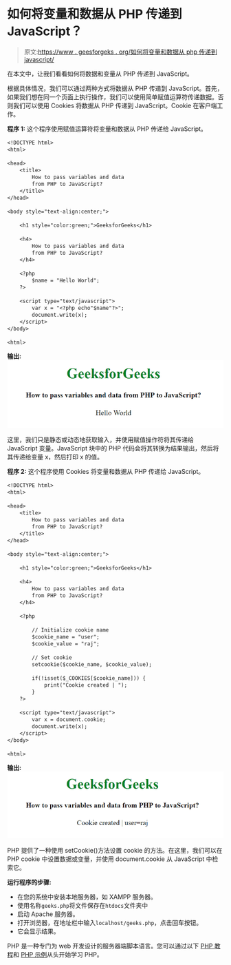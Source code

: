 # 如何将变量和数据从 PHP 传递到 JavaScript？

> 原文:[https://www . geesforgeks . org/如何将变量和数据从 php 传递到 javascript/](https://www.geeksforgeeks.org/how-to-pass-variables-and-data-from-php-to-javascript/)

在本文中，让我们看看如何将数据和变量从 PHP 传递到 JavaScript。

根据具体情况，我们可以通过两种方式将数据从 PHP 传递到 JavaScript。首先，如果我们想在同一个页面上执行操作，我们可以使用简单赋值运算符传递数据。否则我们可以使用 Cookies 将数据从 PHP 传递到 JavaScript。Cookie 在客户端工作。

**程序 1:** 这个程序使用赋值运算符将变量和数据从 PHP 传递给 JavaScript。

```
<!DOCTYPE html>
<html>

<head>
    <title>
        How to pass variables and data
        from PHP to JavaScript?
    </title>
</head>

<body style="text-align:center;">

    <h1 style="color:green;">GeeksforGeeks</h1>

    <h4>
        How to pass variables and data
        from PHP to JavaScript?
    </h4>

    <?php
        $name = "Hello World";
    ?>

    <script type="text/javascript">
        var x = "<?php echo"$name"?>";
        document.write(x);
    </script>
</body>

<html>
```

**输出:**
![](img/df2c2caa7e0595432e8ea1d2b62957d3.png)

这里，我们只是静态或动态地获取输入，并使用赋值操作符将其传递给 JavaScript 变量。JavaScript 块中的 PHP 代码会将其转换为结果输出，然后将其传递给变量 x，然后打印 x 的值。

**程序 2:** 这个程序使用 Cookies 将变量和数据从 PHP 传递给 JavaScript。

```
<!DOCTYPE html>
<html>

<head>
    <title>
        How to pass variables and data
        from PHP to JavaScript?
    </title>
</head>

<body style="text-align:center;">

    <h1 style="color:green;">GeeksforGeeks</h1>

    <h4>
        How to pass variables and data
        from PHP to JavaScript?
    </h4>

    <?php

        // Initialize cookie name
        $cookie_name = "user";
        $cookie_value = "raj";

        // Set cookie
        setcookie($cookie_name, $cookie_value);

        if(!isset($_COOKIES[$cookie_name])) {
            print("Cookie created | ");
        }
    ?>

    <script type="text/javascript">
        var x = document.cookie;
        document.write(x);
    </script>
</body>

<html>
```

**输出:**
![](img/c105da8678d91f93ebb3e7c27e2f23de.png)

PHP 提供了一种使用 setCookie()方法设置 cookie 的方法。在这里，我们可以在 PHP cookie 中设置数据或变量，并使用 document.cookie 从 JavaScript 中检索它。

**运行程序的步骤:**

*   在您的系统中安装本地服务器，如 XAMPP 服务器。
*   使用名称`geeks.php`将文件保存在`htdocs`文件夹中
*   启动 Apache 服务器。
*   打开浏览器，在地址栏中输入`localhost/geeks.php`，点击回车按钮。
*   它会显示结果。

PHP 是一种专门为 web 开发设计的服务器端脚本语言。您可以通过以下 [PHP 教程](https://www.geeksforgeeks.org/php-tutorials/)和 [PHP 示例](https://www.geeksforgeeks.org/php-examples/)从头开始学习 PHP。